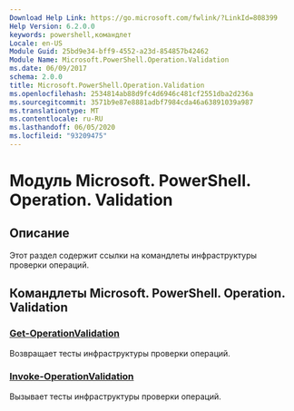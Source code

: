 ```yaml
---
Download Help Link: https://go.microsoft.com/fwlink/?LinkId=808399
Help Version: 6.2.0.0
keywords: powershell,командлет
Locale: en-US
Module Guid: 25bd9e34-bff9-4552-a23d-854857b42462
Module Name: Microsoft.PowerShell.Operation.Validation
ms.date: 06/09/2017
schema: 2.0.0
title: Microsoft.PowerShell.Operation.Validation
ms.openlocfilehash: 2534814ab88d9fc4d6946c481cf2551dba2d236a
ms.sourcegitcommit: 3571b9e87e8881adbf7984cda46a63891039a987
ms.translationtype: MT
ms.contentlocale: ru-RU
ms.lasthandoff: 06/05/2020
ms.locfileid: "93209475"
---
```

# Модуль Microsoft. PowerShell. Operation. Validation

## Описание

Этот раздел содержит ссылки на командлеты инфраструктуры проверки операций.

## Командлеты Microsoft. PowerShell. Operation. Validation

### [Get-OperationValidation](Get-OperationValidation.md)
Возвращает тесты инфраструктуры проверки операций.

### [Invoke-OperationValidation](Invoke-OperationValidation.md)
Вызывает тесты инфраструктуры проверки операций.
